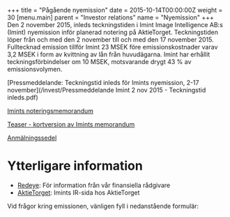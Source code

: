 +++
title = "Pågående nyemission"
date = 2015-10-14T00:00:00Z
weight = 30
[menu.main]
parent = "Investor relations"
name = "Nyemission"
+++
Den 2 november 2015, inleds teckningstiden i Imint Image Intelligence AB:s (Imint) nyemission inför planerad notering på AktieTorget. Teckningstiden löper från och med den 2 november till och med den 17 november 2015. Fulltecknad emission tillför Imint 23 MSEK före emissionskostnader varav 3,2 MSEK i form av kvittning av lån från huvudägarna. Imint har erhållit teckningsförbindelser om 10 MSEK, motsvarande drygt 43 % av emissionsvolymen.

[Pressmeddelande: Teckningstid inleds för Imints nyemission, 2-17 november](/invest/Pressmeddelande Imint 2 nov 2015 - Teckningstid inleds.pdf)

[Imints noteringsmemorandum](/invest/Imint_Memorandum_ver20151028_final.pdf)

[Teaser - kortversion av Imints memorandum](/invest/Imint_Teaser_final.pdf)

[Anmälningssedel](static/invest/Anmälningssedel_IMINT_IPO.pdf)

# Ytterligare information
- [Redeye](http://beta.redeye.se/transactions/imint): För information från vår finansiella rådgivare
- [AktieTorget](http://www.aktietorget.se/Instrument.aspx?ID_Company=413): Imints IR-sida hos AktieTorget

<!-- [Nordnet](www.nordnet.se): Kunder i Nordnet kan teckna sig direkt på deras sida -->

Vid frågor kring emissionen, vänligen fyll i nedanstående formulär:

<div class="cognito">
<script src="https://services.cognitoforms.com/s/0UaHaqFaiUmXjjCMvn0-dA"></script>
<script>Cognito.load("forms", { id: "7" });</script>
</div>
